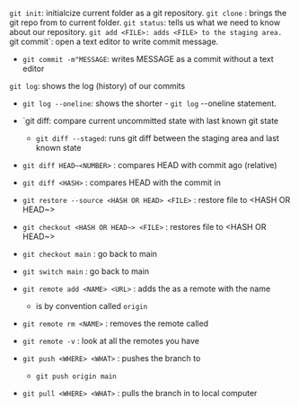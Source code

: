 `git init`: initialcize current folder as a git repository.
`git clone` <URL> : brings the git repo from <URL> to current folder.
`git status`: tells us what we need to know about our repository.
`git add <FILE>: adds <FILE> to the staging area.
`git commit`: open a text editor to write commit message.

- `git commit -m"MESSAGE`: writes MESSAGE as a commit without a text editor

`git log`: shows the log (history) of our commits

- `git log --oneline`: shows the shorter
      - `git log` --oneline statement.

- `git diff: compare current uncommitted state with last known git state
  - `git diff --staged`: runs git diff between the staging area and last known state
- `git diff HEAD~<NUMBER>` : compares HEAD with commit <NUMBER> ago (relative)
- `git diff <HASH>` : compares HEAD with the commit in <HASH>

-  `git restore --source <HASH OR HEAD> <FILE>` : restore file to <HASH OR HEAD~>
  - `git checkout <HASH OR HEAD~> <FILE>` : restores file to <HASH OR HEAD~>
  - `git checkout main` : go back to main
  - `git switch main` : go back to main

- `git remote add <NAME> <URL>` : adds the <URL> as a remote with the name <NAME>
  - <NAME> is by convention called `origin`
- `git remote rm <NAME>` : removes the remote called <NAME>
- `git remote -v` : look at all the remotes you have
- `git push <WHERE> <WHAT>` : pushes the <WHAT> branch to <WHERE>
  - `git push origin main`
- `git pull <WHERE> <WHAT>` : pulls the <WHAT> branch in <WHERE> to local computer
